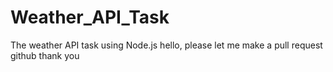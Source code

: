 # Weather_API_Task
The weather API task using Node.js
hello, please let me make a pull request github thank you
